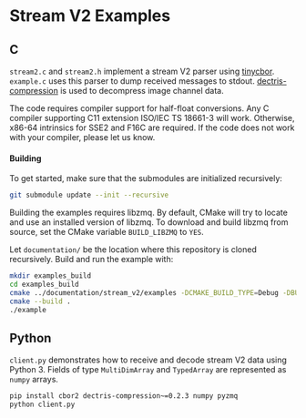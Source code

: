 # Stream V2 Examples

## C

`stream2.c` and `stream2.h` implement a stream V2 parser using [tinycbor]. `example.c` uses this parser to dump received messages to stdout. [dectris-compression] is used to decompress image channel data.

The code requires compiler support for half-float conversions. Any C compiler supporting C11 extension ISO/IEC TS 18661-3 will work. Otherwise, x86-64 intrinsics for SSE2 and F16C are required. If the code does not work with your compiler, please let us know.

#### Building

To get started, make sure that the submodules are initialized recursively:

```sh
git submodule update --init --recursive
```

Building the examples requires libzmq. By default, CMake will try to locate and use an installed version of libzmq. To download and build libzmq from source, set the CMake variable `BUILD_LIBZMQ` to `YES`.

Let `documentation/` be the location where this repository is cloned recursively. Build and run the example with:

```sh
mkdir examples_build
cd examples_build
cmake ../documentation/stream_v2/examples -DCMAKE_BUILD_TYPE=Debug -DBUILD_LIBZMQ=YES
cmake --build .
./example
```

## Python

`client.py` demonstrates how to receive and decode stream V2 data using Python 3. Fields of type `MultiDimArray` and `TypedArray` are represented as `numpy` arrays.

```sh
pip install cbor2 dectris-compression~=0.2.3 numpy pyzmq
python client.py
```

[dectris-compression]: https://github.com/dectris/compression
[tinycbor]: https://github.com/intel/tinycbor
